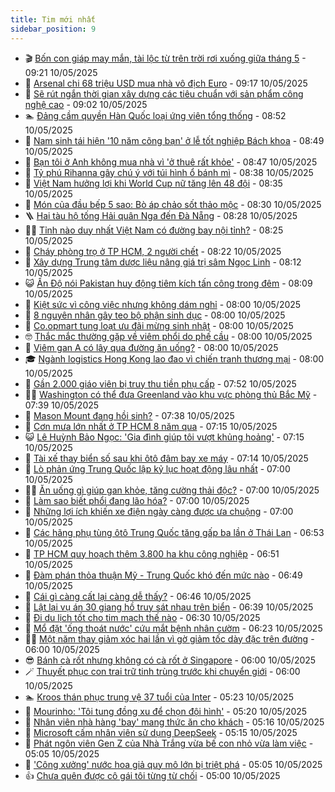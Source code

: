 ```yaml
---
title: Tim mới nhất
sidebar_position: 9
---
```


<!-- vnexpress-tin-moi-nhat:START -->
- 🎬 [Bốn con giáp may mắn, tài lộc từ trên trời rơi xuống giữa tháng 5](https://vnexpress.net/van-may-12-con-giap-con-giap-may-man-bon-con-giap-may-man-tai-loc-tu-tren-troi-roi-xuong-giua-thang-5-4883887.html) - 09:21 10/05/2025
- 🐎 [Arsenal chi 68 triệu USD mua nhà vô địch Euro](https://vnexpress.net/arsenal-chi-68-trieu-usd-mua-nha-vo-dich-euro-4884158.html) - 09:17 10/05/2025
- 🦍 [Sẽ rút ngắn thời gian xây dựng các tiêu chuẩn với sản phẩm công nghệ cao](https://vnexpress.net/se-rut-ngan-thoi-gian-xay-dung-cac-tieu-chuan-voi-san-pham-cong-nghe-cao-4884136.html) - 09:02 10/05/2025
- 🏊 [Đảng cầm quyền Hàn Quốc loại ứng viên tổng thống](https://vnexpress.net/dang-cam-quyen-han-quoc-loai-ung-vien-tong-thong-4884137.html) - 08:52 10/05/2025
- 🎊 [Nam sinh tái hiện &#39;10 năm cõng bạn&#39; ở lễ tốt nghiệp Bách khoa](https://vnexpress.net/nam-sinh-tai-hien-10-nam-cong-ban-o-le-tot-nghiep-bach-khoa-4884124.html) - 08:49 10/05/2025
- 🎃 [Bạn tôi ở Anh không mua nhà vì &#39;ở thuê rất khỏe&#39;](https://vnexpress.net/luong-2-000-bang-anh-nhung-khong-thich-mua-nha-4884128.html) - 08:47 10/05/2025
- 🧰 [Tỷ phú Rihanna gây chú ý với túi hình ổ bánh mì](https://vnexpress.net/ty-phu-rihanna-gay-chu-y-voi-tui-hinh-o-banh-mi-4884057.html) - 08:38 10/05/2025
- 🔭 [Việt Nam hưởng lợi khi World Cup nữ tăng lên 48 đội](https://vnexpress.net/viet-nam-huong-loi-khi-world-cup-nu-tang-len-48-doi-4884155.html) - 08:35 10/05/2025
- 🫶 [Món của đầu bếp 5 sao: Bò áp chảo sốt thảo mộc](https://vnexpress.net/mon-cua-dau-bep-5-sao-bo-ap-chao-sot-thao-moc-4883413.html) - 08:30 10/05/2025
- 🪜 [Hai tàu hộ tống Hải quân Nga đến Đà Nẵng](https://vnexpress.net/hai-tau-ho-tong-hai-quan-nga-den-da-nang-4884123.html) - 08:28 10/05/2025
- 👨‍🏫 [Tỉnh nào duy nhất Việt Nam có đường bay nội tỉnh?](https://vnexpress.net/tinh-nao-duy-nhat-viet-nam-co-duong-bay-noi-tinh-4883714.html) - 08:25 10/05/2025
- 🎊 [Cháy phòng trọ ở TP HCM, 2 người chết](https://vnexpress.net/chay-phong-tro-o-tp-hcm-2-nguoi-chet-4884140.html) - 08:22 10/05/2025
- 🎊 [Xây dựng Trung tâm dược liệu nâng giá trị sâm Ngọc Linh](https://vnexpress.net/xay-dung-trung-tam-duoc-lieu-nang-gia-tri-sam-ngoc-linh-4884127.html) - 08:12 10/05/2025
- 😺 [Ấn Độ nói Pakistan huy động tiêm kích tấn công trong đêm](https://vnexpress.net/an-do-noi-pakistan-huy-dong-tiem-kich-tan-cong-trong-dem-4884112.html) - 08:09 10/05/2025
- 🐘 [Kiệt sức vì công việc nhưng không dám nghỉ](https://vnexpress.net/kiet-suc-vi-cong-viec-nhung-khong-dam-nghi-4883981.html) - 08:00 10/05/2025
- 🌁 [8 nguyên nhân gây teo bộ phận sinh dục](https://vnexpress.net/8-nguyen-nhan-gay-teo-bo-phan-sinh-duc-4864664.html) - 08:00 10/05/2025
- 🐲 [Co.opmart tung loạt ưu đãi mừng sinh nhật](https://vnexpress.net/co-opmart-tung-loat-uu-dai-mung-sinh-nhat-4884134.html) - 08:00 10/05/2025
- 🤓 [Thắc mắc thường gặp về viêm phổi do phế cầu](https://vnexpress.net/thac-mac-thuong-gap-ve-viem-phoi-do-phe-cau-4884129.html) - 08:00 10/05/2025
- 💪 [Viêm gan A có lây qua đường ăn uống?](https://vnexpress.net/viem-gan-a-co-lay-qua-duong-an-uong-4884118.html) - 08:00 10/05/2025
- 🎓 [Ngành logistics Hong Kong lao đao vì chiến tranh thương mại](https://vnexpress.net/nganh-logistics-hong-kong-lao-dao-vi-chien-tranh-thuong-mai-4883170.html) - 08:00 10/05/2025
- 🫣 [Gần 2.000 giáo viên bị truy thu tiền phụ cấp](https://vnexpress.net/gan-2-000-giao-vien-bi-truy-thu-tien-phu-cap-4884058.html) - 07:52 10/05/2025
- 🧑‍💻 [Washington có thể đưa Greenland vào khu vực phòng thủ Bắc Mỹ](https://vnexpress.net/washington-co-the-dua-greenland-vao-khu-vuc-phong-thu-bac-my-4884098.html) - 07:39 10/05/2025
- 🐲 [Mason Mount đang hồi sinh?](https://vnexpress.net/mason-mount-dang-hoi-sinh-4883963.html) - 07:38 10/05/2025
- 🌝 [Cơn mưa lớn nhất ở TP HCM 8 năm qua](https://vnexpress.net/con-mua-lon-nhat-o-tp-hcm-8-nam-qua-4884093.html) - 07:15 10/05/2025
- 😺 [Lê Huỳnh Bảo Ngọc: &#39;Gia đình giúp tôi vượt khủng hoảng&#39;](https://vnexpress.net/le-huynh-bao-ngoc-gia-dinh-giup-toi-vuot-khung-hoang-4880892.html) - 07:15 10/05/2025
- 🐎 [Tài xế thay biển số sau khi ôtô đâm bay xe máy](https://vnexpress.net/tai-xe-thay-bien-so-sau-khi-oto-dam-bay-xe-may-4884077.html) - 07:14 10/05/2025
- 🎡 [Lò phản ứng Trung Quốc lập kỷ lục hoạt động lâu nhất](https://vnexpress.net/lo-phan-ung-trung-quoc-lap-ky-luc-hoat-dong-lau-nhat-4883032.html) - 07:00 10/05/2025
- 👨‍🏫 [Ăn uống gì giúp gan khỏe, tăng cường thải độc?](https://vnexpress.net/an-uong-gi-giup-gan-khoe-tang-cuong-thai-doc-4884044.html) - 07:00 10/05/2025
- 🦆 [Làm sao biết phổi đang lão hóa?](https://vnexpress.net/lam-sao-biet-phoi-dang-lao-hoa-4884031.html) - 07:00 10/05/2025
- 🚦 [Những lợi ích khiến xe điện ngày càng được ưa chuộng](https://vnexpress.net/nhung-loi-ich-khien-xe-dien-ngay-cang-duoc-ua-chuong-4883702.html) - 07:00 10/05/2025
- 💫 [Các hãng phụ tùng ôtô Trung Quốc tăng gấp ba lần ở Thái Lan](https://vnexpress.net/cac-hang-phu-tung-oto-trung-quoc-tang-gap-ba-lan-o-thai-lan-4883791.html) - 06:53 10/05/2025
- 🎉 [TP HCM quy hoạch thêm 3.800 ha khu công nghiệp](https://vnexpress.net/tp-hcm-quy-hoach-them-3-800-ha-khu-cong-nghiep-4884095.html) - 06:51 10/05/2025
- 🌋 [Đàm phán thỏa thuận Mỹ - Trung Quốc khó đến mức nào](https://vnexpress.net/dam-phan-thoa-thuan-my-trung-quoc-kho-den-muc-nao-4884041.html) - 06:49 10/05/2025
- 🤖 [Cái gì càng cất lại càng dễ thấy?](https://vnexpress.net/cau-do-tieng-viet-do-meo-cai-gi-cang-cat-lai-cang-de-thay-4883099.html) - 06:46 10/05/2025
- 🦏 [Lật lại vụ án 30 giang hồ truy sát nhau trên biển](https://vnexpress.net/lat-lai-vu-an-30-giang-ho-truy-sat-nhau-tren-bien-4884114.html) - 06:39 10/05/2025
- 🦩 [Đi du lịch tốt cho tim mạch thế nào](https://vnexpress.net/di-du-lich-tot-cho-tim-mach-the-nao-4884030.html) - 06:30 10/05/2025
- 👺 [Mổ đặt &#39;ống thoát nước&#39; cứu mắt bệnh nhân cườm](https://vnexpress.net/mo-dat-ong-thoat-nuoc-cuu-mat-benh-nhan-cuom-4884029.html) - 06:23 10/05/2025
- 🧑‍🏫 [Một năm thay giảm xóc hai lần vì gờ giảm tốc dày đặc trên đường](https://vnexpress.net/mot-nam-thay-giam-xoc-hai-lan-vi-go-giam-toc-day-dac-tren-duong-4884074.html) - 06:00 10/05/2025
- 😎 [Bánh cà rốt nhưng không có cà rốt ở Singapore](https://vnexpress.net/banh-ca-rot-nhung-khong-co-ca-rot-o-singapore-4883708.html) - 06:00 10/05/2025
- 🪄 [Thuyết phục con trai trữ tinh trùng trước khi chuyển giới](https://vnexpress.net/thuyet-phuc-con-trai-tru-tinh-trung-truoc-khi-chuyen-gioi-4884055.html) - 06:00 10/05/2025
- 🏊 [Kroos thán phục trung vệ 37 tuổi của Inter](https://vnexpress.net/kroos-than-phuc-trung-ve-37-tuoi-cua-inter-4884087.html) - 05:23 10/05/2025
- 💃 [Mourinho: &#39;Tôi tung đồng xu để chọn đội hình&#39;](https://vnexpress.net/mourinho-toi-tung-dong-xu-de-chon-doi-hinh-4884099.html) - 05:20 10/05/2025
- 🦆 [Nhân viên nhà hàng &#39;bay&#39; mang thức ăn cho khách](https://vnexpress.net/nhan-vien-nha-hang-bay-mang-thuc-an-cho-khach-4883755.html) - 05:16 10/05/2025
- 🎊 [Microsoft cấm nhân viên sử dụng DeepSeek](https://vnexpress.net/microsoft-cam-nhan-vien-su-dung-deepseek-4883933.html) - 05:15 10/05/2025
- 👺 [Phát ngôn viên Gen Z của Nhà Trắng vừa bế con nhỏ vừa làm việc](https://vnexpress.net/phat-ngon-vien-gen-z-cua-nha-trang-vua-be-con-nho-vua-lam-viec-4884073.html) - 05:05 10/05/2025
- 🎡 [&#39;Công xưởng&#39; nước hoa giả quy mô lớn bị triệt phá](https://vnexpress.net/cong-xuong-nuoc-hoa-gia-quy-mo-lon-bi-triet-pha-4884086.html) - 05:05 10/05/2025
- 👍 [Chưa quên được cô gái tôi từng từ chối](https://vnexpress.net/chua-quen-duoc-co-gai-toi-tung-tu-choi-4883979.html) - 05:00 10/05/2025<!-- vnexpress-tin-moi-nhat:END -->
